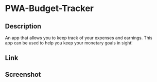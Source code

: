 # PWA-Budget-Tracker

## Description
An app that allows you to keep track of your expenses and earnings. This app can be used
to help you keep your monetary goals in sight!

## Link


## Screenshot
